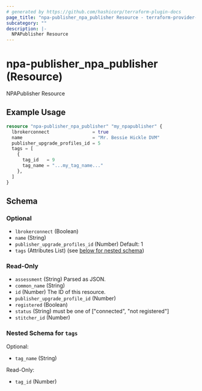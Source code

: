 ```yaml
---
# generated by https://github.com/hashicorp/terraform-plugin-docs
page_title: "npa-publisher_npa_publisher Resource - terraform-provider-ns-npa-publisher"
subcategory: ""
description: |-
  NPAPublisher Resource
---
```


# npa-publisher_npa_publisher (Resource)

NPAPublisher Resource

## Example Usage

```terraform
resource "npa-publisher_npa_publisher" "my_npapublisher" {
  lbrokerconnect                = true
  name                          = "Mr. Bessie Hickle DVM"
  publisher_upgrade_profiles_id = 5
  tags = [
    {
      tag_id   = 9
      tag_name = "...my_tag_name..."
    },
  ]
}
```

<!-- schema generated by tfplugindocs -->
## Schema

### Optional

- `lbrokerconnect` (Boolean)
- `name` (String)
- `publisher_upgrade_profiles_id` (Number) Default: 1
- `tags` (Attributes List) (see [below for nested schema](#nestedatt--tags))

### Read-Only

- `assessment` (String) Parsed as JSON.
- `common_name` (String)
- `id` (Number) The ID of this resource.
- `publisher_upgrade_profile_id` (Number)
- `registered` (Boolean)
- `status` (String) must be one of ["connected", "not registered"]
- `stitcher_id` (Number)

<a id="nestedatt--tags"></a>
### Nested Schema for `tags`

Optional:

- `tag_name` (String)

Read-Only:

- `tag_id` (Number)


